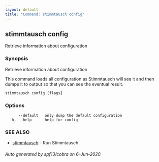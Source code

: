 ```yaml
---
layout: default
title: "Command: stimmtausch config"
---
```



## stimmtausch config

Retrieve information about configuration

### Synopsis

Retrieve information about configuration
	
This command loads all configuration as Stimmtausch will see it and then dumps
it to output so that you can see the eventual result.

```
stimmtausch config [flags]
```

### Options

```
      --default   only dump the default configuration
  -h, --help      help for config
```

### SEE ALSO

* [stimmtausch](/cmd/stimmtausch)	 - Run Stimmtausch.

###### Auto generated by spf13/cobra on 6-Jun-2020
